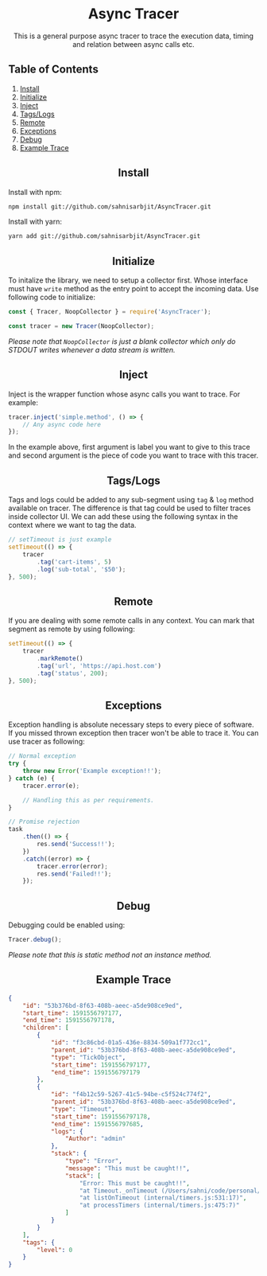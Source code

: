 <div align="center">
    <h1>Async Tracer</h1>
    <p>
        This is a general purpose async tracer to trace the execution data, timing and relation between async calls etc.
    </p>
</div>

## Table of Contents
1. [Install](#install)
2. [Initialize](#initialize)
3. [Inject](#inject)
4. [Tags/Logs](#tagslogs)
5. [Remote](#remote)
5. [Exceptions](#exceptions)
7. [Debug](#debug)
8. [Example Trace](#example-trace)

<h2 align="center">Install</h2>
Install with npm:

```bash
npm install git://github.com/sahnisarbjit/AsyncTracer.git
```

Install with yarn:

```bash
yarn add git://github.com/sahnisarbjit/AsyncTracer.git
```

<h2 align="center">Initialize</h2>

To initalize the library, we need to setup a collector first. Whose interface must have `write` method as the entry point to accept the incoming data. Use following code to initialize:

```javascript
const { Tracer, NoopCollector } = require('AsyncTracer');

const tracer = new Tracer(NoopCollector);
```

_Please note that `NoopCollector` is just a blank collector which only do STDOUT writes whenever a data stream is written._

<h2 align="center">Inject</h2>

Inject is the wrapper function whose async calls you want to trace. For example:

```javascript
tracer.inject('simple.method', () => {
    // Any async code here
});
```

In the example above, first argument is label you want to give to this trace and second argument is the piece of code you want to trace with this tracer.

<h2 align="center">Tags/Logs</h2>

Tags and logs could be added to any sub-segment using `tag` & `log` method available on tracer. The difference is that tag could be used to filter traces inside collector UI. We can add these using the following syntax in the context where we want to tag the data.

```javascript
// setTimeout is just example
setTimeout(() => {
    tracer
        .tag('cart-items', 5)
        .log('sub-total', '$50');
}, 500);
```

<h2 align="center">Remote</h2>

If you are dealing with some remote calls in any context. You can mark that segment as remote by using following:

```javascript
setTimeout(() => {
    tracer
        .markRemote()
        .tag('url', 'https://api.host.com')
        .tag('status', 200);
}, 500);
```

<h2 align="center">Exceptions</h2>

Exception handling is absolute necessary steps to every piece of software. If you missed thrown exception then tracer won't be able to trace it. You can use tracer as following:

```javascript
// Normal exception
try {
    throw new Error('Example exception!!');
} catch (e) {
    tracer.error(e);

    // Handling this as per requirements.
}

// Promise rejection
task
    .then(() => {
        res.send('Success!!');
    })
    .catch((error) => {
        tracer.error(error);
        res.send('Failed!!');
    });
```

<h2 align="center">Debug</h2>

Debugging could be enabled using:
```javascript
Tracer.debug();
```

_Please note that this is static method not an instance method._

<h2 align="center">Example Trace</h2>

```json
{
    "id": "53b376bd-8f63-408b-aeec-a5de908ce9ed",
    "start_time": 1591556797177,
    "end_time": 1591556797178,
    "children": [
        {
            "id": "f3c86cbd-01a5-436e-8834-509a1f772cc1",
            "parent_id": "53b376bd-8f63-408b-aeec-a5de908ce9ed",
            "type": "TickObject",
            "start_time": 1591556797177,
            "end_time": 1591556797179
        },
        {
            "id": "f4b12c59-5267-41c5-94be-c5f524c774f2",
            "parent_id": "53b376bd-8f63-408b-aeec-a5de908ce9ed",
            "type": "Timeout",
            "start_time": 1591556797178,
            "end_time": 1591556797685,
            "logs": {
                "Author": "admin"
            },
            "stack": {
                "type": "Error",
                "message": "This must be caught!!",
                "stack": [
                    "Error: This must be caught!!",
                    "at Timeout._onTimeout (/Users/sahni/code/personal/AsyncTracer/tests/basic.js:20:19)",
                    "at listOnTimeout (internal/timers.js:531:17)",
                    "at processTimers (internal/timers.js:475:7)"
                ]
            }
        }
    ],
    "tags": {
        "level": 0
    }
}
```
